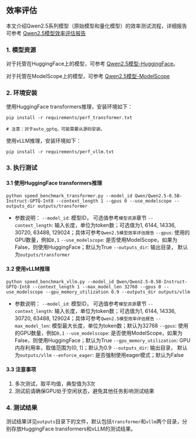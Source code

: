 ## 效率评估

本文介绍Qwen2.5系列模型（原始模型和量化模型）的效率测试流程，详细报告可参考 [Qwen2.5模型效率评估报告](../../docs/source/benchmark/speed_benchmark.rst)

### 1. 模型资源

对于托管在HuggingFace上的模型，可参考 [Qwen2.5模型-HuggingFace](https://huggingface.co/collections/Qwen/qwen25-66e81a666513e518adb90d9e)。

对于托管在ModelScope上的模型，可参考 [Qwen2.5模型-ModelScope](https://modelscope.cn/collections/Qwen25-dbc4d30adb768)


### 2. 环境安装

使用HuggingFace transformers推理，安装环境如下：

```shell
pip install -r requirements/perf_transformer.txt

# 注意：对于auto_gptq，可能需要从源码安装。
```


使用vLLM推理，安装环境如下：

```shell
pip install -r requirements/perf_vllm.txt

```


### 3. 执行测试

#### 3.1 使用HuggingFace transformers推理

```shell
python speed_benchmark_transformer.py --model_id Qwen/Qwen2.5-0.5B-Instruct-GPTQ-Int8 --context_length 1 --gpus 0 --use_modelscope --outputs_dir outputs/transformer
```

- 参数说明：
    `--model_id`: 模型ID， 可选值参考`模型资源`章节
    `--context_length`: 输入长度，单位为token数；可选值为1, 6144, 14336, 30720, 63488, 129024；具体可参考`Qwen2.5模型效率评估报告`
    `--gpus`: 使用的GPU数量，例如`0,1`
    `--use_modelscope`: 是否使用ModelScope，如果为False，则使用HuggingFace；默认为True
    `--outputs_dir`: 输出目录， 默认为`outputs/transformer`

#### 3.2 使用vLLM推理

```shell
python speed_benchmark_vllm.py --model_id Qwen/Qwen2.5-0.5B-Instruct-GPTQ-Int8 --context_length 1 --max_model_len 32768 --gpus 0 --use_modelscope --gpu_memory_utilization 0.9 --outputs_dir outputs/vllm

```

- 参数说明：
    `--model_id`: 模型ID， 可选值参考`模型资源`章节
    `--context_length`: 输入长度，单位为token数；可选值为1, 6144, 14336, 30720, 63488, 129024；具体可参考`Qwen2.5模型效率评估报告`
    `--max_model_len`: 模型最大长度，单位为token数；默认为32768
    `--gpus`: 使用的GPU数量，例如`0,1`
    `--use_modelscope`: 是否使用ModelScope，如果为False，则使用HuggingFace；默认为True
    `--gpu_memory_utilization`: GPU内存利用率，取值范围为(0, 1]；默认为0.9
    `--outputs_dir`: 输出目录， 默认为`outputs/vllm`
    `--enforce_eager`: 是否强制使用eager模式；默认为False

#### 3.3 注意事项

1. 多次测试，取平均值，典型值为3次
2. 测试前请确保GPU处于空闲状态，避免其他任务影响测试结果

### 4. 测试结果

测试结果详见`outputs`目录下的文件，默认包括`transformer`和`vllm`两个目录，分别存放HuggingFace transformers和vLLM的测试结果。
